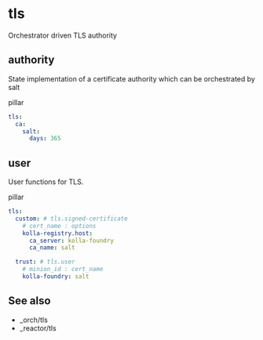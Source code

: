 # tls
Orchestrator driven TLS authority

## authority
State implementation of a certificate authority which can be orchestrated by salt

pillar
```yaml
tls:
  ca:
    salt:
      days: 365
```

## user
User functions for TLS.

pillar
```yaml
tls:
  custom: # tls.signed-certificate
    # cert_name : options
    kolla-registry.host: 
      ca_server: kolla-foundry
      ca_name: salt

  trust: # tls.user
    # minion_id : cert_name
    kolla-foundry: salt

```

## See also
* _orch/tls
* _reactor/tls